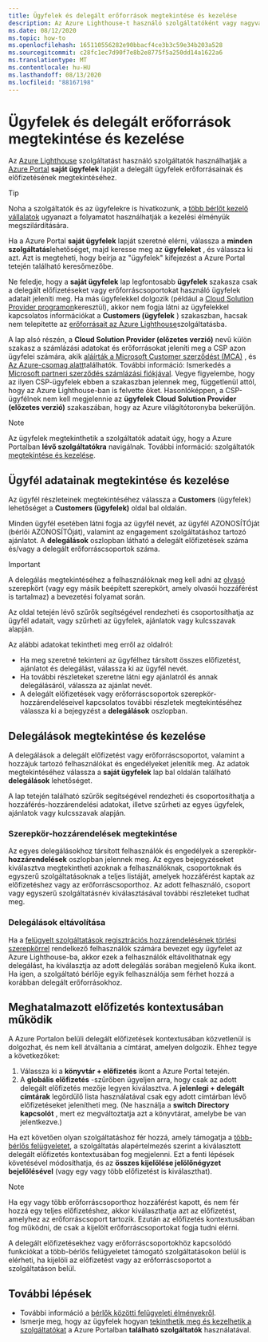 ```yaml
---
title: Ügyfelek és delegált erőforrások megtekintése és kezelése
description: Az Azure Lighthouse-t használó szolgáltatóként vagy nagyvállalatként megtekintheti az összes delegált erőforrást és előfizetést, ha a Azure Portalban lévő ügyfelekre kerül.
ms.date: 08/12/2020
ms.topic: how-to
ms.openlocfilehash: 165110556282e90bbacf4ce3b3c59e34b203a528
ms.sourcegitcommit: c28fc1ec7d90f7e8b2e8775f5a250dd14a1622a6
ms.translationtype: MT
ms.contentlocale: hu-HU
ms.lasthandoff: 08/13/2020
ms.locfileid: "88167198"
---
```

# <a name="view-and-manage-customers-and-delegated-resources"></a>Ügyfelek és delegált erőforrások megtekintése és kezelése

Az [Azure Lighthouse](../overview.md) szolgáltatást használó szolgáltatók használhatják a [Azure Portal](https://portal.azure.com) **saját ügyfelek** lapját a delegált ügyfelek erőforrásainak és előfizetésének megtekintéséhez. 

> [!TIP]
> Noha a szolgáltatók és az ügyfelekre is hivatkozunk, a [több bérlőt kezelő vállalatok](../concepts/enterprise.md) ugyanazt a folyamatot használhatják a kezelési élményük megszilárdítására.

Ha a Azure Portal **saját ügyfelek** lapját szeretné elérni, válassza a **minden szolgáltatás**lehetőséget, majd keresse meg az **ügyfeleket** , és válassza ki azt. Azt is megteheti, hogy beírja az "ügyfelek" kifejezést a Azure Portal tetején található keresőmezőbe.

Ne feledje, hogy a **saját ügyfelek** lap legfontosabb **ügyfelek** szakasza csak a delegált előfizetéseket vagy erőforráscsoportokat használó ügyfelek adatait jeleníti meg. Ha más ügyfelekkel dolgozik (például a [Cloud Solution Provider programon](/partner-center/csp-overview)keresztül), akkor nem fogja látni az ügyfelekkel kapcsolatos információkat a **Customers (ügyfelek** ) szakaszban, hacsak nem telepítette az [erőforrásait az Azure Lighthouse](onboard-customer.md)szolgáltatásba.

A lap alsó részén, a **Cloud Solution Provider (előzetes verzió)** nevű külön szakasz a számlázási adatokat és erőforrásokat jeleníti meg a CSP azon ügyfelei számára, akik [aláírták a Microsoft Customer szerződést (MCA)](/partner-center/confirm-customer-agreement) , és [Az Azure-csomag alatt](/partner-center/azure-plan-get-started)találhatók. További információ: Ismerkedés a [Microsoft partneri szerződés számlázási fiókjával](../../cost-management-billing/understand/mpa-overview.md). Vegye figyelembe, hogy az ilyen CSP-ügyfelek ebben a szakaszban jelennek meg, függetlenül attól, hogy az Azure Lighthouse-ban is felvette őket. Hasonlóképpen, a CSP-ügyfélnek nem kell megjelennie az **ügyfelek** **Cloud Solution Provider (előzetes verzió)** szakaszában, hogy az Azure világítótoronyba bekerüljön.

> [!NOTE]
> Az ügyfelek megtekinthetik a szolgáltatók adatait úgy, hogy a Azure Portalban **lévő szolgáltatókra** navigálnak. További információ: szolgáltatók [megtekintése és kezelése](view-manage-service-providers.md).

## <a name="view-and-manage-customer-details"></a>Ügyfél adatainak megtekintése és kezelése

Az ügyfél részleteinek megtekintéséhez válassza a **Customers** (ügyfelek) lehetőséget a **Customers (ügyfelek)** oldal bal oldalán.

Minden ügyfél esetében látni fogja az ügyfél nevét, az ügyfél AZONOSÍTÓját (bérlői AZONOSÍTÓját), valamint az engagement szolgáltatáshoz tartozó ajánlatot. A **delegálások** oszlopban látható a delegált előfizetések száma és/vagy a delegált erőforráscsoportok száma.

> [!IMPORTANT]
> A delegálás megtekintéséhez a felhasználóknak meg kell adni az [olvasó](../../role-based-access-control/built-in-roles.md#reader) szerepkört (vagy egy másik beépített szerepkört, amely olvasói hozzáférést is tartalmaz) a bevezetési folyamat során.

Az oldal tetején lévő szűrők segítségével rendezheti és csoportosíthatja az ügyfél adatait, vagy szűrheti az ügyfelek, ajánlatok vagy kulcsszavak alapján.

Az alábbi adatokat tekintheti meg erről az oldalról:

- Ha meg szeretné tekinteni az ügyfélhez társított összes előfizetést, ajánlatot és delegálást, válassza ki az ügyfél nevét.
- Ha további részleteket szeretne látni egy ajánlatról és annak delegálásáról, válassza az ajánlat nevét.
- A delegált előfizetések vagy erőforráscsoportok szerepkör-hozzárendeléseivel kapcsolatos további részletek megtekintéséhez válassza ki a bejegyzést a **delegálások** oszlopban.

## <a name="view-and-manage-delegations"></a>Delegálások megtekintése és kezelése

A delegálások a delegált előfizetést vagy erőforráscsoportot, valamint a hozzájuk tartozó felhasználókat és engedélyeket jelenítik meg. Az adatok megtekintéséhez válassza a **saját ügyfelek** lap bal oldalán található **delegálások** lehetőséget.

A lap tetején található szűrők segítségével rendezheti és csoportosíthatja a hozzáférés-hozzárendelési adatokat, illetve szűrheti az egyes ügyfelek, ajánlatok vagy kulcsszavak alapján.

### <a name="view-role-assignments"></a>Szerepkör-hozzárendelések megtekintése

Az egyes delegálásokhoz társított felhasználók és engedélyek a szerepkör- **hozzárendelések** oszlopban jelennek meg. Az egyes bejegyzéseket kiválasztva megtekintheti azoknak a felhasználóknak, csoportoknak és egyszerű szolgáltatásoknak a teljes listáját, amelyek hozzáférést kaptak az előfizetéshez vagy az erőforráscsoporthoz. Az adott felhasználó, csoport vagy egyszerű szolgáltatásnév kiválasztásával további részleteket tudhat meg.

### <a name="remove-delegations"></a>Delegálások eltávolítása

Ha a [felügyelt szolgáltatások regisztrációs hozzárendelésének törlési szerepkörrel](../../role-based-access-control/built-in-roles.md#managed-services-registration-assignment-delete-role) rendelkező felhasználók számára bevezet egy ügyfelet az Azure Lighthouse-ba, akkor ezek a felhasználók eltávolíthatnak egy delegálást, ha kiválasztja az adott delegálás sorában megjelenő Kuka ikont. Ha igen, a szolgáltató bérlője egyik felhasználója sem férhet hozzá a korábban delegált erőforrásokhoz.

## <a name="work-in-the-context-of-a-delegated-subscription"></a>Meghatalmazott előfizetés kontextusában működik

A Azure Portalon belüli delegált előfizetések kontextusában közvetlenül is dolgozhat, és nem kell átváltania a címtárat, amelyen dolgozik. Ehhez tegye a következőket:

1. Válassza ki a **könyvtár + előfizetés** ikont a Azure Portal tetején.
2. A **globális előfizetés** -szűrőben ügyeljen arra, hogy csak az adott delegált előfizetés mezője legyen kiválasztva. A **jelenlegi + delegált címtárak** legördülő lista használatával csak egy adott címtárban lévő előfizetéseket jelenítheti meg. (Ne használja a **switch Directory kapcsolót** , mert ez megváltoztatja azt a könyvtárat, amelybe be van jelentkezve.)

Ha ezt követően olyan szolgáltatáshoz fér hozzá, amely támogatja a [több-bérlős felügyeletet](../concepts/cross-tenant-management-experience.md), a szolgáltatás alapértelmezés szerint a kiválasztott delegált előfizetés kontextusában fog megjelenni. Ezt a fenti lépések követésével módosíthatja, és az **összes kijelölése jelölőnégyzet bejelölésével** (vagy egy vagy több előfizetést is kiválaszthat).

> [!NOTE]
> Ha egy vagy több erőforráscsoporthoz hozzáférést kapott, és nem fér hozzá egy teljes előfizetéshez, akkor kiválaszthatja azt az előfizetést, amelyhez az erőforráscsoport tartozik. Ezután az előfizetés kontextusában fog működni, de csak a kijelölt erőforráscsoportokat fogja tudni elérni.

A delegált előfizetésekhez vagy erőforráscsoportokhöz kapcsolódó funkciókat a több-bérlős felügyeletet támogató szolgáltatásokon belül is elérheti, ha kijelöli az előfizetést vagy az erőforráscsoportot a szolgáltatáson belül.

## <a name="next-steps"></a>További lépések

- További információ a [bérlők közötti felügyeleti élményekről](../concepts/cross-tenant-management-experience.md).
- Ismerje meg, hogy az ügyfelek hogyan [tekinthetik meg és kezelhetik a szolgáltatókat](view-manage-service-providers.md) a Azure Portalban **található szolgáltatók** használatával.
